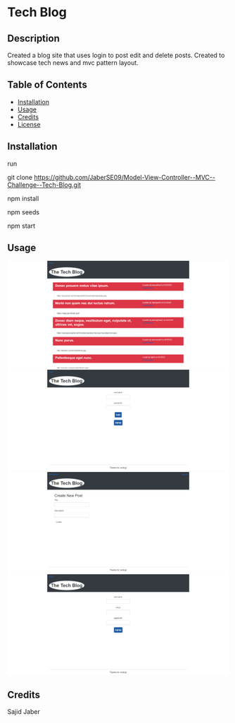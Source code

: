 # Tech Blog

## Description

Created a blog site that uses login to post edit and delete posts.
Created to showcase tech news and mvc pattern layout.

## Table of Contents



- [Installation](#installation)
- [Usage](#usage)
- [Credits](#credits)
- [License](#license)

## Installation

run

git clone https://github.com/JaberSE09/Model-View-Controller--MVC--Challenge--Tech-Blog.git 

npm install

npm seeds

npm start

## Usage

<img src="./public/images/front.png" alt="front page of the website shows the blog posts and descriptions">

<img src="./public/images/login.png" alt="login to the site or hit the sign up button for more">

<img src="./public/images/loginsite.png" alt="once in you can create a post or view the dashboard">

<img src="./public/images/signup.png" alt="Also can sign up to the blog">

## Credits

Sajid Jaber
